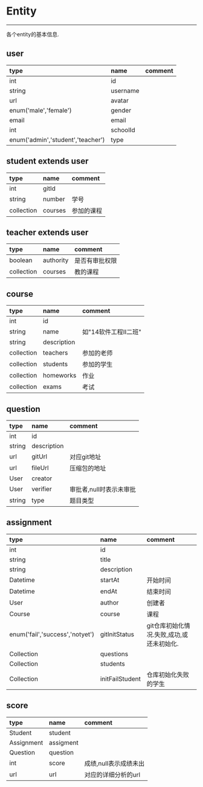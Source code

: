 # Entity

---

各个entity的基本信息.

## user

| type | name | comment |
| :--- | :--- | :--- |
| int | id |  |
| string | username |  |
| url | avatar |  |
| enum\('male','female'\) | gender |  |
| email | email |  |
| int | schoolId |  |
| enum\('admin','student','teacher'\) | type |  |

## student extends user

| type | name | comment |
| :--- | :--- | :--- |
| int | gitId |  |
| string | number | 学号 |
| collection | courses | 参加的课程 |

## teacher extends user

| type | name | comment |
| :--- | :--- | :--- |
| boolean | authority | 是否有审批权限 |
| collection | courses | 教的课程 |

## course

| type | name | comment |
| :--- | :--- | :--- |
| int | id |  |
| string | name | 如"14软件工程II二班" |
| string | description |  |
| collection | teachers | 参加的老师 |
| collection | students | 参加的学生 |
| collection | homeworks | 作业 |
| collection | exams | 考试 |

## question

| type | name | comment |
| :--- | :--- | :--- |
| int | id |  |
| string | description |  |
| url | gitUrl | 对应git地址 |
| url | fileUrl | 压缩包的地址 |
| User | creator |  |
| User | verifier | 审批者,null时表示未审批 |
| string | type | 题目类型 |

## assignment

| type | name | comment |
| :--- | :--- | :--- |
| int | id |  |
| string | title |  |
| string | description |  |
| Datetime | startAt | 开始时间 |
| Datetime | endAt | 结束时间 |
| User | author | 创建者 |
| Course | course | 课程 |
| enum\('fail','success','notyet'\) | gitInitStatus | git仓库初始化情况.失败,成功,或还未初始化. |
| Collection | questions |  |
| Collection | students |  |
| Collection | initFailStudent | 仓库初始化失败的学生 |

## score

| type | name | comment |
| :--- | :--- | :--- |
| Student | student |  |
| Assignment | assigment |  |
| Question | question |  |
| int | score | 成绩,null表示成绩未出 |
| url | url | 对应的详细分析的url |



